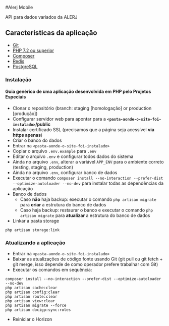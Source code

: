 #Alerj Mobile

API para dados variados da ALERJ 

## Características da aplicação
- [Git](https://git-scm.com/docs/user-manual.html)
- [PHP 7.2 ou superior](http://php.net/)
- [Composer](https://getcomposer.org/)
- [Redis](https://redis.io/topics/quickstart)
- [PostgreSQL](https://www.postgresql.org/)

### Instalação 

#### Guia genérico de uma aplicação desenvolvida em PHP pelo Projetos Especiais

- Clonar o repositório (branch: staging [homologação] or production [produção])
- Configurar servidor web para apontar para a **`<pasta-aonde-o-site-foi-instalado>`/public**
- Instalar certificado SSL (precisamos que a página seja acessível **via https apenas**)
- Criar o banco do dados
- Entrar na `<pasta-aonde-o-site-foi-instalado>`
- Copiar o arquivo `.env.example` para `.env`
- Editar o arquivo `.env` e configurar todos dados do sistema
- Ainda no arquivo `.env`, alterar a variável `APP_ENV` para o ambiente correto (testing, staging, production)
- Ainda no arquivo `.env`, configurar banco de dados
- Executar o comando `composer install --no-interaction --prefer-dist --optimize-autoloader --no-dev` para instalar todas as dependências da aplicação
- Banco de dados
    - Caso **não** haja backup: executar o comando `php artisan migrate` para **criar** a estrutura do banco de dados
    - Caso haja backup: restaurar o banco e executar o comando `php artisan migrate` para **atualizar** a estrutura do banco de dados
- Linkar a pasta storage
```
php artisan storage:link
```

### Atualizando a aplicação

- Entrar na `<pasta-aonde-o-site-foi-instalado>`
- Baixar as atualizações de código fonte usando Git (git pull ou git fetch + git merge, isso depende de como operador prefere trabalhar com Git)
- Executar os comandos em sequência:
```
composer install --no-interaction --prefer-dist --optimize-autoloader --no-dev
php artisan cache:clear
php artisan config:clear
php artisan route:clear
php artisan view:clear
php artisan migrate --force
php artisan docigp:sync:roles
```
- Reiniciar o Horizon
